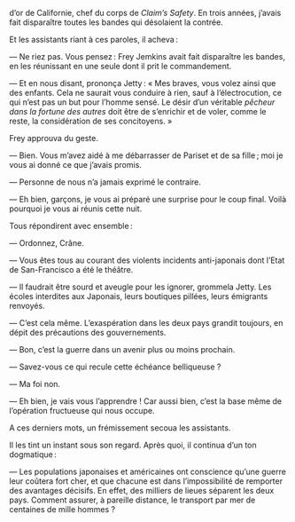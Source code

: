 d’or de Californie, chef du corps de _Claim’s Safety_. En trois années, j’avais fait disparaître toutes les bandes qui désolaient la contrée.

Et les assistants riant à ces paroles, il acheva :

— Ne riez pas. Vous pensez : Frey Jemkins avait fait disparaître les bandes, en les réunissant en une seule dont il prit le commandement.

— Et en nous disant, prononça Jetty : « Mes braves, vous volez ainsi que des enfants. Cela ne saurait vous conduire à rien, sauf à l’électrocution, ce
qui n’est pas un but pour l’homme sensé. Le désir d’un véritable _pêcheur
dans la fortune des autres_ doit être de s’enrichir et de voler, comme le reste, la considération de ses concitoyens. »

Frey approuva du geste.

— Bien. Vous m’avez aidé à me débarrasser de Pariset et de sa fille ; moi
je vous ai donné ce que j’avais promis.

— Personne de nous n’a jamais exprimé le contraire.

— Eh bien, garçons, je vous ai préparé une surprise pour le coup final.
Voilà pourquoi je vous ai réunis cette nuit.

Tous répondirent avec ensemble :

— Ordonnez, Crâne.

— Vous êtes tous au courant des violents incidents anti-japonais dont l’Etat de San-Francisco a été le théâtre.

— Il faudrait être sourd et aveugle pour les ignorer, grommela Jetty. Les
écoles interdites aux Japonais, leurs boutiques pillées, leurs émigrants renvoyés.

— C’est cela même. L’exaspération dans les deux pays grandit toujours, en dépit des précautions des gouvernements.

— Bon, c’est la guerre dans un avenir plus ou moins prochain.

— Savez-vous ce qui recule cette échéance belliqueuse ?

— Ma foi non.

— Eh bien, je vais vous l’apprendre ! Car aussi bien, c’est la base même de
l’opération fructueuse qui nous occupe.

A ces derniers mots, un frémissement secoua les assistants.

Il les tint un instant sous son regard. Après quoi, il continua d’un ton
dogmatique :

— Les populations japonaises et américaines ont conscience qu’une guerre
leur coûtera fort cher, et que chacune est dans l’impossibilité de remporter
des avantages décisifs. En effet, des milliers de lieues séparent les deux
pays. Comment assurer, à pareille distance, le transport par mer de centaines de mille hommes ?

